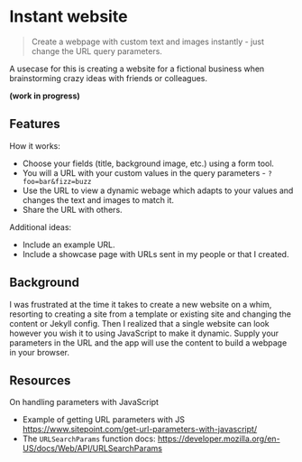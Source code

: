 # Instant website
> Create a webpage with custom text and images instantly - just change the URL query parameters.

A usecase for this is creating a website for a fictional business when brainstorming crazy ideas with friends or colleagues.

**(work in progress)**



## Features 

How it works:

- Choose your fields (title, background image, etc.) using a form tool.
- You will a URL with your custom values in the query parameters - `?foo=bar&fizz=buzz`
- Use the URL to view a dynamic webage which adapts to your values and changes the text and images to match it.
- Share the URL with others.

Additional ideas:

- Include an example URL.
- Include a showcase page with URLs sent in my people or that I created.


## Background

I was frustrated at the time it takes to create a new website on a whim, resorting to creating a site from a template or existing site and changing the content or Jekyll config. Then I realized that a single website can look however you wish it to using JavaScript to make it dynamic. Supply your parameters in the URL and the app will use the content to build a webpage in your browser.


## Resources

On handling parameters with JavaScript

- Example of getting URL parameters with JS https://www.sitepoint.com/get-url-parameters-with-javascript/
- The `URLSearchParams` function docs: https://developer.mozilla.org/en-US/docs/Web/API/URLSearchParams

